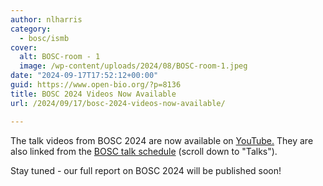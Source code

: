```yaml
---
author: nlharris
category:
  - bosc/ismb
cover:
  alt: BOSC-room - 1
  image: /wp-content/uploads/2024/08/BOSC-room-1.jpeg
date: "2024-09-17T17:52:12+00:00"
guid: https://www.open-bio.org/?p=8136
title: BOSC 2024 Videos Now Available
url: /2024/09/17/bosc-2024-videos-now-available/

---
```

The talk videos from BOSC 2024 are now available on [YouTube.](https://www.youtube.com/playlist?list=PLir-OOQiOhXZUNv8DStG8LC1I9-MoUgMh)
They are also linked from the [BOSC talk schedule](/events/bosc-2024/bosc-2024-schedule/#talks) (scroll down to "Talks").

Stay tuned - our full report on BOSC 2024 will be published soon!
